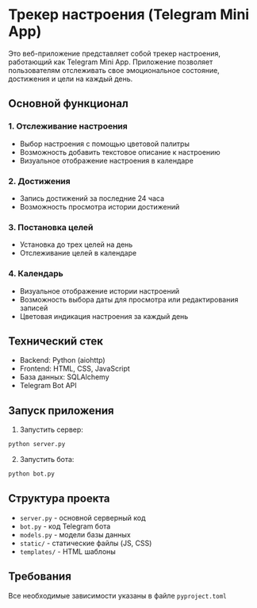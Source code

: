 
# Трекер настроения (Telegram Mini App)

Это веб-приложение представляет собой трекер настроения, работающий как Telegram Mini App. Приложение позволяет пользователям отслеживать свое эмоциональное состояние, достижения и цели на каждый день.

## Основной функционал

### 1. Отслеживание настроения
- Выбор настроения с помощью цветовой палитры
- Возможность добавить текстовое описание к настроению
- Визуальное отображение настроения в календаре

### 2. Достижения
- Запись достижений за последние 24 часа
- Возможность просмотра истории достижений

### 3. Постановка целей
- Установка до трех целей на день
- Отслеживание целей в календаре

### 4. Календарь
- Визуальное отображение истории настроений
- Возможность выбора даты для просмотра или редактирования записей
- Цветовая индикация настроения за каждый день

## Технический стек
- Backend: Python (aiohttp)
- Frontend: HTML, CSS, JavaScript
- База данных: SQLAlchemy
- Telegram Bot API

## Запуск приложения

1. Запустить сервер:
```bash
python server.py
```

2. Запустить бота:
```bash
python bot.py
```

## Структура проекта
- `server.py` - основной серверный код
- `bot.py` - код Telegram бота
- `models.py` - модели базы данных
- `static/` - статические файлы (JS, CSS)
- `templates/` - HTML шаблоны

## Требования
Все необходимые зависимости указаны в файле `pyproject.toml`

